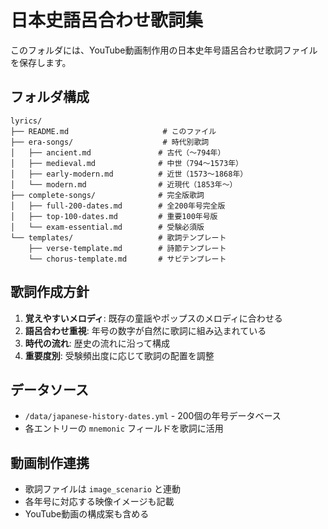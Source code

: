 # 日本史語呂合わせ歌詞集

このフォルダには、YouTube動画制作用の日本史年号語呂合わせ歌詞ファイルを保存します。

## フォルダ構成

```
lyrics/
├── README.md                     # このファイル
├── era-songs/                    # 時代別歌詞
│   ├── ancient.md               # 古代（～794年）
│   ├── medieval.md              # 中世（794～1573年）
│   ├── early-modern.md          # 近世（1573～1868年）
│   └── modern.md                # 近現代（1853年～）
├── complete-songs/              # 完全版歌詞
│   ├── full-200-dates.md        # 全200年号完全版
│   ├── top-100-dates.md         # 重要100年号版
│   └── exam-essential.md        # 受験必須版
└── templates/                   # 歌詞テンプレート
    ├── verse-template.md        # 詩節テンプレート
    └── chorus-template.md       # サビテンプレート
```

## 歌詞作成方針

1. **覚えやすいメロディ**: 既存の童謡やポップスのメロディに合わせる
2. **語呂合わせ重視**: 年号の数字が自然に歌詞に組み込まれている
3. **時代の流れ**: 歴史の流れに沿って構成
4. **重要度別**: 受験頻出度に応じて歌詞の配置を調整

## データソース

- `/data/japanese-history-dates.yml` - 200個の年号データベース
- 各エントリーの `mnemonic` フィールドを歌詞に活用

## 動画制作連携

- 歌詞ファイルは `image_scenario` と連動
- 各年号に対応する映像イメージも記載
- YouTube動画の構成案も含める